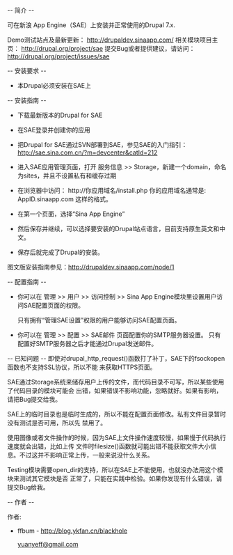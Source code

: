 -- 简介 --

可在新浪 App Engine（SAE）上安装并正常使用的Drupal 7.x.

Demo测试站点及最新更新：
  http://drupaldev.sinaapp.com/
相关模块项目主页：
  http://drupal.org/project/sae
提交Bug或者提供建议，请访问：
  http://drupal.org/project/issues/sae


-- 安装要求 --

* 本Drupal必须安装在SAE上


-- 安装指南 --

* 下载最新版本的Drupal for SAE

* 在SAE登录并创建你的应用

*  把Drupal for SAE通过SVN部署到SAE，参见SAE的入门指引： http://sae.sina.com.cn/?m=devcenter&catId=212

* 进入SAE应用管理页面，打开 服务信息 >> Storage，新建一个domain，命名为sites，并且不设置私有和缓存过期

* 在浏览器中访问： http://你应用域名/install.php 你的应用域名通常是: AppID.sinaapp.com 这样的格式。

* 在第一个页面，选择“Sina App Engine”

* 然后保存并继续，可以选择要安装的Drupal站点语言，目前支持原生英文和中文。 

* 保存后就完成了Drupal的安装。

图文版安装指南参见：http://drupaldev.sinaapp.com/node/1

-- 配置指南 --

* 你可以在 管理 >> 用户 >> 访问控制 >> Sina App Engine模块里设置用户访问SAE配置页面的权限。

  只有拥有“管理SAE设置”权限的用户能够访问SAE配置页面。

* 你可以在 管理 >> 配置 >> SAE邮件 页面配置你的SMTP服务器设置。
  只有配置好SMTP服务器之后才能通过Drupal发送邮件。


-- 已知问题 --
  即使对drupal_http_request()函数打了补丁，SAE下的fsockopen函数也不支持SSL协议，所以不能
  来获取HTTPS页面。
  
  SAE通过Storage系统来储存用户上传的文件，而代码目录不可写，所以某些使用了代码目录的模块可能会
  出错，如果错误不影响功能，忽略就好。如果有影响，请把Bug提交给我。
  
  SAE上的临时目录也是临时生成的，所以不能在配置页面修改。私有文件目录暂时没有测试是否可用，所以先
  禁用了。
  
  使用图像或者文件操作的时候，因为SAE上文件操作速度较慢，如果慢于代码执行速度就会出错，比如上传
  文件时filesize()函数就可能出错不能获取文件大小信息。不过这并不影响正常上传，一般来说没什么关系。
  
  Testing模块需要open_dir的支持，所以在SAE上不能使用，也就没办法用这个模块来测试其它模块是否
  正常了，只能在实践中检验。如果你发现有什么错误，请提交Bug给我。

-- 作者 --

作者:
* ffbum - http://blog.ykfan.cn/blackhole
  
  yuanyeff@gmail.com
